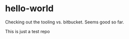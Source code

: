 # hello-world

Checking out the tooling vs. bitbucket.  Seems good so far.

This is just a test repo
